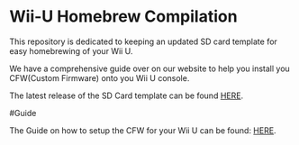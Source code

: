 # Wii-U Homebrew Compilation
<p>This repository is dedicated to keeping an updated SD card template for easy homebrewing of your Wii U.</p>
<p>We have a comprehensive guide over on our website to help you install you CFW(Custom Firmware) onto you Wii U console.</p>
<p>The latest release of the SD Card template can be found <a href="https://github.com/Cal-theDevGirl/Wii-U-Homebrew-Compilation/releases">HERE</a>.</p>
#Guide
<p>The Guide on how to setup the CFW for your Wii U can be found: <a href="tempurl">HERE</a>.</p>
